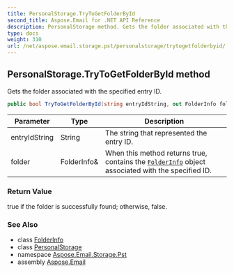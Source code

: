```yaml
---
title: PersonalStorage.TryToGetFolderById
second_title: Aspose.Email for .NET API Reference
description: PersonalStorage method. Gets the folder associated with the specified entry ID
type: docs
weight: 310
url: /net/aspose.email.storage.pst/personalstorage/trytogetfolderbyid/
---
```

## PersonalStorage.TryToGetFolderById method

Gets the folder associated with the specified entry ID.

```csharp
public bool TryToGetFolderById(string entryIdString, out FolderInfo folder)
```

| Parameter | Type | Description |
| --- | --- | --- |
| entryIdString | String | The string that represented the entry ID. |
| folder | FolderInfo& | When this method returns true, contains the [`FolderInfo`](../../folderinfo/) object associated with the specified ID. |

### Return Value

true if the folder is successfully found; otherwise, false.

### See Also

* class [FolderInfo](../../folderinfo/)
* class [PersonalStorage](../)
* namespace [Aspose.Email.Storage.Pst](../../personalstorage/)
* assembly [Aspose.Email](../../../)


